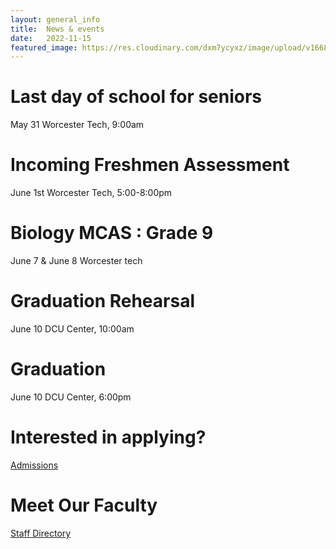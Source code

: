 ```yaml
---
layout: general_info
title:  News & events
date:   2022-11-15
featured_image: https://res.cloudinary.com/dxm7ycyxz/image/upload/v1668016935/2022/04/christian-lue-kBk9ysFIp44-unsplash-1_jxhctt.jpg
---
```


<div class="info_wrapper" markdown="1">

<div class="items" markdown="1">

# Last day of school for seniors
May 31
Worcester Tech, 9:00am

</div>
<div class="items" markdown="1">

# Incoming Freshmen Assessment
June 1st
Worcester Tech, 5:00-8:00pm

</div>
<div class="items" markdown="1">

# Biology MCAS : Grade 9
June 7 & June 8 
Worcester tech

</div>
<div class="items" markdown="1">

# Graduation Rehearsal
June 10
DCU Center, 10:00am

</div>
<div class="items" markdown="1">

# Graduation
June 10
DCU Center, 6:00pm

</div>
<div class="items" markdown="1">

# Interested in applying?
[Admissions](https://techhigh.go2cte.com/)

</div>
<div class="items" markdown="1">

# Meet Our Faculty
[Staff Directory](https://wordpress.techhigh.us/faculty/)

</div>
</div>
